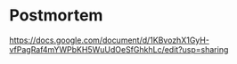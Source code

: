 # Postmortem

https://docs.google.com/document/d/1KBvozhX1GyH-vfPagRaf4mYWPbKH5WuUdOeSfGhkhLc/edit?usp=sharing
